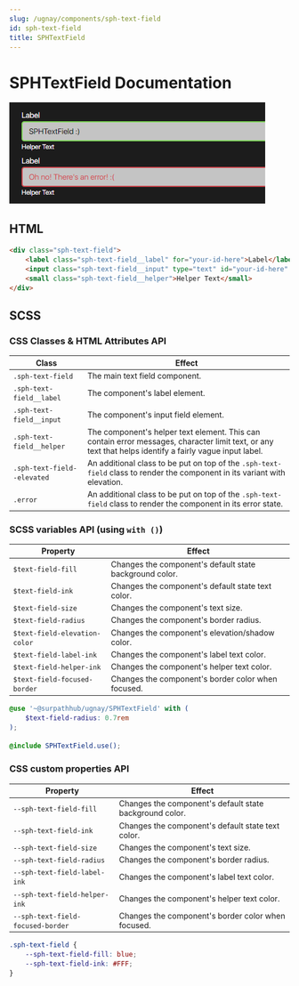 ```yaml
---
slug: /ugnay/components/sph-text-field
id: sph-text-field
title: SPHTextField
---
```


# SPHTextField Documentation

![img.png](_img/text-field.png)

## HTML
```html
<div class="sph-text-field">
    <label class="sph-text-field__label" for="your-id-here">Label</label>
    <input class="sph-text-field__input" type="text" id="your-id-here" />
    <small class="sph-text-field__helper">Helper Text</small>
</div>
```

## SCSS

### CSS Classes & HTML Attributes API
| Class | Effect |
|-------|--------|
| `.sph-text-field` | The main text field component. |
| `.sph-text-field__label` | The component's label element. |
| `.sph-text-field__input` | The component's input field element. |
| `.sph-text-field__helper` | The component's helper text element. This can contain error messages, character limit text, or any text that helps identify a fairly vague input label. |
| `.sph-text-field--elevated` | An additional class to be put on top of the `.sph-text-field` class to render the component in its variant with elevation. |
| `.error` | An additional class to be put on top of the `.sph-text-field` class to render the component in its error state. |

### SCSS variables API (using `with ()`)

| Property | Effect |
|----------|--------|
| `$text-field-fill` | Changes the component's default state background color. |
| `$text-field-ink` | Changes the component's default state text color. |
| `$text-field-size` | Changes the component's text size. |
| `$text-field-radius` | Changes the component's border radius. |
| `$text-field-elevation-color` | Changes the component's elevation/shadow color.  |
| `$text-field-label-ink` | Changes the component's label text color. |
| `$text-field-helper-ink` | Changes the component's helper text color. |
| `$text-field-focused-border` | Changes the component's border color when focused. |

```scss
@use '~@surpathhub/ugnay/SPHTextField' with (
    $text-field-radius: 0.7rem
);

@include SPHTextField.use();
```

### CSS custom properties API

| Property | Effect |
|----------|--------|
| `--sph-text-field-fill` | Changes the component's default state background color. |
| `--sph-text-field-ink` | Changes the component's default state text color. |
| `--sph-text-field-size` | Changes the component's text size. |
| `--sph-text-field-radius` | Changes the component's border radius. |
| `--sph-text-field-label-ink` | Changes the component's label text color. |
| `--sph-text-field-helper-ink` | Changes the component's helper text color. |
| `--sph-text-field-focused-border` | Changes the component's border color when focused. |

```css
.sph-text-field {
    --sph-text-field-fill: blue;
    --sph-text-field-ink: #FFF;
}
```
